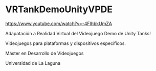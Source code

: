 # VRTankDemoUnityVPDE

https://www.youtube.com/watch?v=-4FIhbkUmZA 

Adapatación a Realidad Virtual del Videojuego Demo de Unity Tanks!

Videojuegos para plataformas y dispositivos específicos.

Máster en Desarrollo de Videojuegos

Universidad de La Laguna
 

